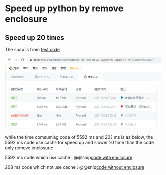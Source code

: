 # Speed up python by remove enclosure

## Speed up 20 times

The snap is from [test code](https://leetcode-cn.com/problems/make-the-xor-of-all-segments-equal-to-zero/submissions/)

![Speed up](pic/compare.png)

while the time comsuming code of 5592 ms and 208 ms is as below, the 5592 ms code use cache for speed up and slower 20 time than the code only remove enclosure:

5592 ms code which use cache
: @@snip[code with enclosure](code/q42.py)

208 ms code which not use cache
: @@snip[code without enclosure](code/q44.py)